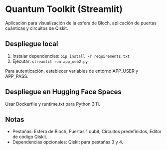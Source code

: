 # Quantum Toolkit (Streamlit)

Aplicación para visualización de la esfera de Bloch, aplicación de puertas cuánticas y circuitos de Qiskit.

## Despliegue local

1. Instalar dependencias: `pip install -r requirements.txt`
2. Ejecutar: `streamlit run app_web2.py`

Para autenticación, establecer variables de entorno APP_USER y APP_PASS.

## Despliegue en Hugging Face Spaces

Usar Dockerfile y runtime.txt para Python 3.11.

## Notas
- Pestañas: Esfera de Bloch, Puertas 1 qubit, Circuitos predefinidos, Editor de código Qiskit.
- Dependencias opcionales: Qiskit para pestañas 3 y 4.